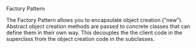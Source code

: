 Factory Pattern

The Factory Pattern allows you to encapsulate object creation ("new").  Abstract object creation methods 
are passed to concrete classes that can define them in their own way.  This decouples the the client code 
in the superclass from the object creation code in the subclasses.


